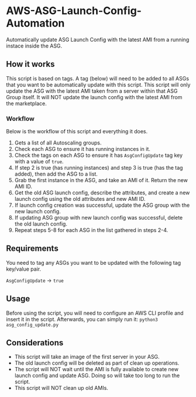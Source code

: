 # AWS-ASG-Launch-Config-Automation
Automatically update ASG Launch Config with the latest AMI from a running instace inside the ASG.

## How it works
This script is based on tags. A tag (below) will need to be added to all ASGs that you want to be automatically update with this script. This script will only update the ASG with the latest AMI taken from a server within that ASG Group itself. It will NOT update the launch config with the latest AMI from the marketplace.

### Workflow
Below is the workflow of this script and everything it does.

1. Gets a list of all Autoscaling groups.
2. Check each ASG to ensure it has running instances in it.
3. Check the tags on each ASG to ensure it has `AsgConfigUpdate` tag key with a value of `true`.
4. If step 2 is true (has running instances) and step 3 is true (has the tag added), then add the ASG to a list.
5. Grab the first instance in the ASG, and take an AMI of it. Return the new AMI ID.
6. Get the old ASG launch config, describe the attributes, and create a new launch config using the old attributes and new AMI ID.
7. If launch config creation was successful, update the ASG group with the new launch config.
8. If updating ASG group with new launch config was successful, delete the old launch config.
9. Repeat steps 5-8 for each ASG in the list gathered in steps 2-4.

## Requirements
You need to tag any ASGs you want to be updated with the following tag key/value pair.

`AsgConfigUpdate` -> `true`

## Usage
Before using the script, you will need to configure an AWS CLI profile and insert it in the script.
Afterwards, you can simply run it: `python3 asg_config_update.py`

## Considerations
* This script will take an image of the first server in your ASG.
* The old launch config will be deleted as part of clean up operations.
* The script will NOT wait until the AMI is fully available to create new launch config and update ASG. Doing so will take too long to run the script.
* This script will NOT clean up old AMIs.
